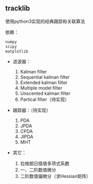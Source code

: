 ## tracklib

使用python3实现的经典跟踪和关联算法

依赖：

```python
numpy
scipy
matplotlib
```

- 滤波器：
    1. Kalman filter
    2. Sequential kalman filter
    3. Extended kalman filter
    4. Multiple model filter
    5. Unscented kalman filter
    6. Partical filter（待实现）

- 跟踪器：（待实现）
    1. PDA
    2. JPDA
    3. CPDA
    4. JIPDA
    5. MHT

- 其它：
    1. 拉格朗日插值多项式系数
    2. 一、二阶数值微分
    3. 二阶数值偏微分（求Hessian矩阵）
